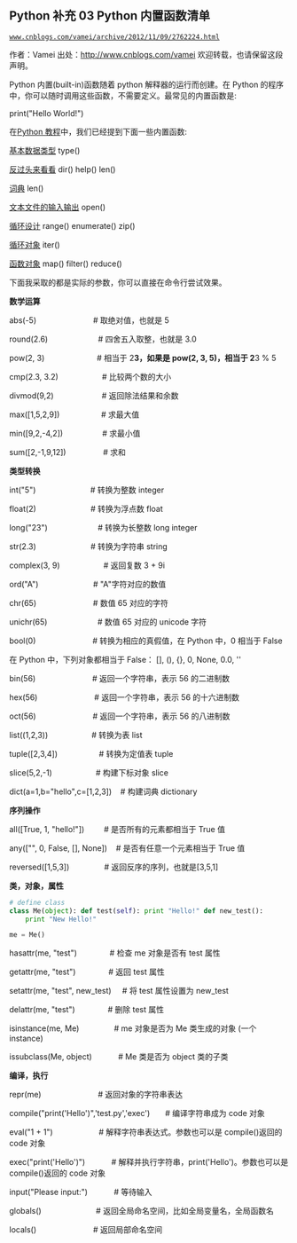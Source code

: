 ## Python 补充 03 Python 内置函数清单

[`www.cnblogs.com/vamei/archive/2012/11/09/2762224.html`](http://www.cnblogs.com/vamei/archive/2012/11/09/2762224.html)

作者：Vamei 出处：http://www.cnblogs.com/vamei 欢迎转载，也请保留这段声明。

Python 内置(built-in)函数随着 python 解释器的运行而创建。在 Python 的程序中，你可以随时调用这些函数，不需要定义。最常见的内置函数是:

print("Hello World!")

在[Python 教程](http://www.cnblogs.com/vamei/archive/2012/09/13/2682778.html)中，我们已经提到下面一些内置函数: 

[基本数据类型](http://www.cnblogs.com/vamei/archive/2012/05/28/2522385.html) type() 

[反过头来看看](http://www.cnblogs.com/vamei/archive/2012/06/02/2532274.html) dir() help() len() 

[词典](http://www.cnblogs.com/vamei/archive/2012/06/06/2537436.html) len() 

[文本文件的输入输出](http://www.cnblogs.com/vamei/archive/2012/06/06/2537868.html) open() 

[循环设计](http://www.cnblogs.com/vamei/archive/2012/07/09/2582435.html) range() enumerate() zip() 

[循环对象](http://www.cnblogs.com/vamei/archive/2012/07/09/2582499.html) iter()

[函数对象](http://www.cnblogs.com/vamei/archive/2012/07/10/2582772.html) map() filter() reduce()

下面我采取的都是实际的参数，你可以直接在命令行尝试效果。 

**数学运算** 

abs(-5)                          # 取绝对值，也就是 5 

round(2.6)                       # 四舍五入取整，也就是 3.0 

pow(2, 3)                        # 相当于 2**3，如果是 pow(2, 3, 5)，相当于 2**3 % 5 

cmp(2.3, 3.2)                    # 比较两个数的大小 

divmod(9,2)                      # 返回除法结果和余数 

max([1,5,2,9])                   # 求最大值 

min([9,2,-4,2])                  # 求最小值 

sum([2,-1,9,12])                 # 求和 

**类型转换**

int("5")                         # 转换为整数 integer 

float(2)                         # 转换为浮点数 float 

long("23")                       # 转换为长整数 long integer 

str(2.3)                         # 转换为字符串 string 

complex(3, 9)                    # 返回复数 3 + 9i 

ord("A")                         # "A"字符对应的数值 

chr(65)                          # 数值 65 对应的字符 

unichr(65)                       # 数值 65 对应的 unicode 字符 

bool(0)                          # 转换为相应的真假值，在 Python 中，0 相当于 False 

在 Python 中，下列对象都相当于 False： [], (), {}, 0, None, 0.0, '' 

bin(56)                          # 返回一个字符串，表示 56 的二进制数 

hex(56)                          # 返回一个字符串，表示 56 的十六进制数 

oct(56)                          # 返回一个字符串，表示 56 的八进制数 

list((1,2,3))                    # 转换为表 list 

tuple([2,3,4])                   # 转换为定值表 tuple 

slice(5,2,-1)                    # 构建下标对象 slice 

dict(a=1,b="hello",c=[1,2,3])    # 构建词典 dictionary 

**序列操作** 

all([True, 1, "hello!"])         # 是否所有的元素都相当于 True 值 

any(["", 0, False, [], None])    # 是否有任意一个元素相当于 True 值 

reversed([1,5,3])                # 返回反序的序列，也就是[3,5,1] 

**类，对象，属性** 

```py
# define class
class Me(object): def test(self): print "Hello!" def new_test():
    print "New Hello!"

me = Me()

```

hasattr(me, "test")               # 检查 me 对象是否有 test 属性 

getattr(me, "test")               # 返回 test 属性 

setattr(me, "test", new_test)     # 将 test 属性设置为 new_test 

delattr(me, "test")               # 删除 test 属性 

isinstance(me, Me)                # me 对象是否为 Me 类生成的对象 (一个 instance) 

issubclass(Me, object)            # Me 类是否为 object 类的子类 

**编译，执行** 

repr(me)                          # 返回对象的字符串表达 

compile("print('Hello')",'test.py','exec')       # 编译字符串成为 code 对象 

eval("1 + 1")                     # 解释字符串表达式。参数也可以是 compile()返回的 code 对象 

exec("print('Hello')")            # 解释并执行字符串，print('Hello')。参数也可以是 compile()返回的 code 对象 

input("Please input:")            # 等待输入 

globals()                         # 返回全局命名空间，比如全局变量名，全局函数名 

locals()                          # 返回局部命名空间